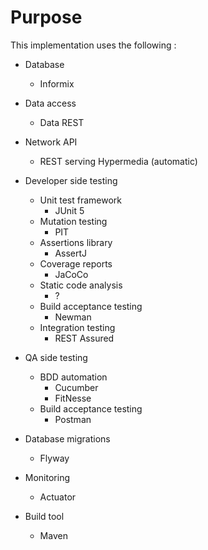 # Purpose

This implementation uses the following :

* Database
    - Informix

* Data access
    - Data REST

* Network API
    - REST serving Hypermedia (automatic)

* Developer side testing
    - Unit test framework
        - JUnit 5
    - Mutation testing
        - PIT
    - Assertions library
        - AssertJ
    - Coverage reports
        - JaCoCo
    - Static code analysis
        - ?
    - Build acceptance testing
        - Newman
    - Integration testing
        - REST Assured

* QA side testing
    - BDD automation
        - Cucumber
        - FitNesse
    - Build acceptance testing
        - Postman

* Database migrations
    - Flyway

* Monitoring
    - Actuator

* Build tool
    - Maven
